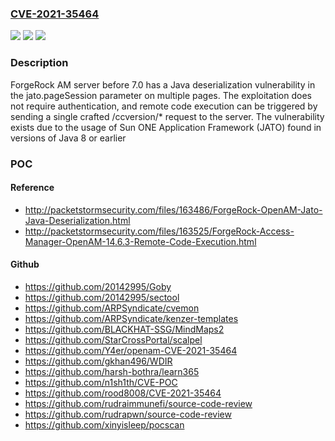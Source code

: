 ### [CVE-2021-35464](https://cve.mitre.org/cgi-bin/cvename.cgi?name=CVE-2021-35464)
![](https://img.shields.io/static/v1?label=Product&message=n%2Fa&color=blue)
![](https://img.shields.io/static/v1?label=Version&message=n%2Fa&color=blue)
![](https://img.shields.io/static/v1?label=Vulnerability&message=n%2Fa&color=brighgreen)

### Description

ForgeRock AM server before 7.0 has a Java deserialization vulnerability in the jato.pageSession parameter on multiple pages. The exploitation does not require authentication, and remote code execution can be triggered by sending a single crafted /ccversion/* request to the server. The vulnerability exists due to the usage of Sun ONE Application Framework (JATO) found in versions of Java 8 or earlier

### POC

#### Reference
- http://packetstormsecurity.com/files/163486/ForgeRock-OpenAM-Jato-Java-Deserialization.html
- http://packetstormsecurity.com/files/163525/ForgeRock-Access-Manager-OpenAM-14.6.3-Remote-Code-Execution.html

#### Github
- https://github.com/20142995/Goby
- https://github.com/20142995/sectool
- https://github.com/ARPSyndicate/cvemon
- https://github.com/ARPSyndicate/kenzer-templates
- https://github.com/BLACKHAT-SSG/MindMaps2
- https://github.com/StarCrossPortal/scalpel
- https://github.com/Y4er/openam-CVE-2021-35464
- https://github.com/gkhan496/WDIR
- https://github.com/harsh-bothra/learn365
- https://github.com/n1sh1th/CVE-POC
- https://github.com/rood8008/CVE-2021-35464
- https://github.com/rudraimmunefi/source-code-review
- https://github.com/rudrapwn/source-code-review
- https://github.com/xinyisleep/pocscan

